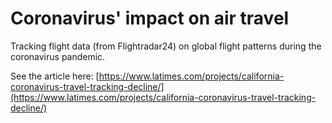 # Coronavirus' impact on air travel

Tracking flight data (from Flightradar24) on global flight patterns during the coronavirus pandemic. 

See the article here: [https://www.latimes.com/projects/california-coronavirus-travel-tracking-decline/](https://www.latimes.com/projects/california-coronavirus-travel-tracking-decline/)

